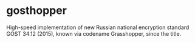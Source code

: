 # gosthopper
High-speed implementation of new Russian national encryption standard GOST 34.12 (2015), known via codename Grasshopper, since the title.
